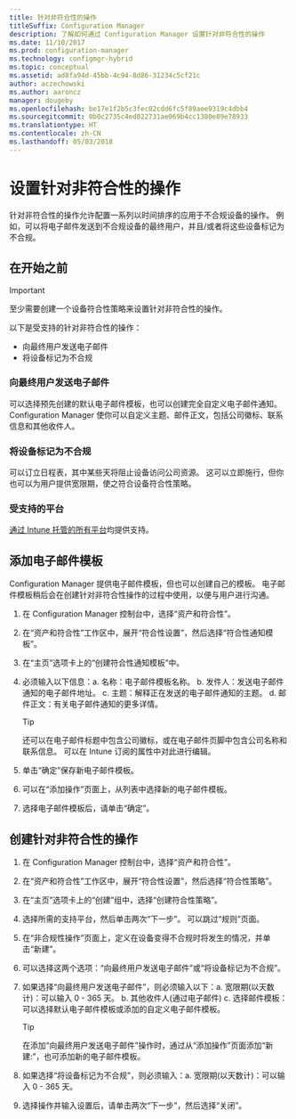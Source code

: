 ```yaml
---
title: 针对非符合性的操作
titleSuffix: Configuration Manager
description: 了解如何通过 Configuration Manager 设置针对非符合性的操作
ms.date: 11/10/2017
ms.prod: configuration-manager
ms.technology: configmgr-hybrid
ms.topic: conceptual
ms.assetid: ad8fa94d-45bb-4c94-8d86-31234c5cf21c
author: aczechowski
ms.author: aaroncz
manager: dougeby
ms.openlocfilehash: be17e1f2b5c3fec02cdd6fc5f89aee9319c4dbb4
ms.sourcegitcommit: 0b0c2735c4ed822731ae069b4cc1380e89e78933
ms.translationtype: HT
ms.contentlocale: zh-CN
ms.lasthandoff: 05/03/2018
---
```

# <a name="set-up-actions-for-non-compliance"></a>设置针对非符合性的操作

针对非符合性的操作允许配置一系列以时间排序的应用于不合规设备的操作。 例如，可以将电子邮件发送到不合规设备的最终用户，并且/或者将这些设备标记为不合规。

## <a name="before-you-begin"></a>在开始之前

> [!IMPORTANT]
> 至少需要创建一个设备符合性策略来设置针对非符合性的操作。

以下是受支持的针对非符合性的操作：

- 向最终用户发送电子邮件
- 将设备标记为不合规

### <a name="send-e-mail-to-end-user"></a>向最终用户发送电子邮件

可以选择预先创建的默认电子邮件模板，也可以创建完全自定义电子邮件通知。 Configuration Manager 使你可以自定义主题、邮件正文，包括公司徽标、联系信息和其他收件人。

### <a name="mark-devices-non-compliant"></a>将设备标记为不合规

可以订立日程表，其中某些天将阻止设备访问公司资源。 这可以立即施行，但你也可以为用户提供宽限期，使之符合设备符合性策略。

### <a name="supported-platforms"></a>受支持的平台

[通过 Intune 托管的所有平台](https://docs.microsoft.com/intune/supported-devices-browsers)均提供支持。

## <a name="to-add-an-email-template"></a>添加电子邮件模板

Configuration Manager 提供电子邮件模板，但也可以创建自己的模板。 电子邮件模板稍后会在创建针对非符合性操作的过程中使用，以便与用户进行沟通。

1. 在 Configuration Manager 控制台中，选择“资产和符合性”。

2. 在“资产和符合性”工作区中，展开“符合性设置”，然后选择“符合性通知模板”。

3. 在“主页”选项卡上的“创建符合性通知模板”中。

4. 必须输入以下信息：a. 名称：电子邮件模板名称。
    b. 发件人：发送电子邮件通知的电子邮件地址。
    c. 主题：解释正在发送的电子邮件通知的主题。
    d. 邮件正文：有关电子邮件通知的更多详情。

    > [!TIP] 
    > 还可以在电子邮件标题中包含公司徽标，或在电子邮件页脚中包含公司名称和联系信息。 可以在 Intune 订阅的属性中对此进行编辑。

5. 单击“确定”保存新电子邮件模板。

6. 可以在“添加操作”页面上，从列表中选择新的电子邮件模板。

7. 选择电子邮件模板后，请单击“确定”。

## <a name="to-create-actions-for-non-compliance"></a>创建针对非符合性的操作

1. 在 Configuration Manager 控制台中，选择“资产和符合性”。

2. 在“资产和符合性”工作区中，展开“符合性设置”，然后选择“符合性策略”。

3. 在“主页”选项卡上的“创建”组中，选择“创建符合性策略”。

4. 选择所需的支持平台，然后单击两次“下一步”。 可以跳过“规则”页面。

5. 在“非合规性操作”页面上，定义在设备变得不合规时将发生的情况，并单击“新建”。
6. 可以选择这两个选项：“向最终用户发送电子邮件”或“将设备标记为不合规”。

7. 如果选择“向最终用户发送电子邮件”，则必须输入以下：a. 宽限期(以天数计)：可以输入 0 - 365 天。
    b. 其他收件人(通过电子邮件) c. 选择邮件模板：可以选择默认电子邮件模板或添加的自定义电子邮件模板。
    
    > [!TIP] 
    > 在添加“向最终用户发送电子邮件”操作时，通过从“添加操作”页面添加“新建:”，也可添加新的电子邮件模板。

8. 如果选择“将设备标记为不合规”，则必须输入：a. 宽限期(以天数计)：可以输入 0 - 365 天。

9. 选择操作并输入设置后，请单击两次“下一步”，然后选择“关闭”。


